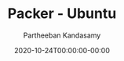 ---
title: "Packer - Ubuntu"
date: 2020-10-24T00:00:00-00:00
draft: true
categories: [AUTOMATION]
author: Partheeban Kandasamy
authorLink: "/about/"
tags:
- Internet
---